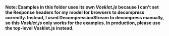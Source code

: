 **Note: Examples in this folder uses its own *Vosklet.js* because I can't set the Response headers for my model for browsers to decompress correctly. Instead, I used DecompressionStream to decompress manually, so this *Vosklet.js* only works for the examples. In production, please use the top-level Vosklet.js instead.**